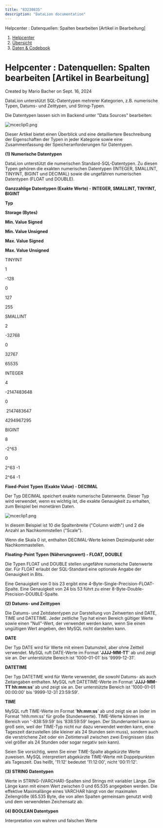 ```yaml
---
title: "83230835"
description: "DataLion documentation"
---
```


Helpcenter : Datenquellen: Spalten bearbeiten \[Artikel in Bearbeitung\]  

1.  [Helpcenter](index.html)
2.  [Übersicht](2982609.html)
3.  [Daten & Codebook](3440667.html)

# Helpcenter : Datenquellen: Spalten bearbeiten \[Artikel in Bearbeitung\]

Created by Mario Bacher on Sept. 16, 2024

DataLion unterstützt SQL-Datentypen mehrerer Kategorien, z.B. numerische Typen, Datums- und Zeittypen, und String-Typen.

Die Datentypen lassen sich im Backend unter "Data Sources" bearbeiten:

![mceclip0.png](/img/83165247.png?width=760)

Dieser Artikel bietet einen Überblick und eine detailliertere Beschreibung der Eigenschaften der Typen in jeder Kategorie sowie eine Zusammenfassung der Speicheranforderungen für Datentypen.

**(1) Numerische Datentypen**

DataLion unterstützt die numerischen Standard-SQL-Datentypen. Zu diesen Typen gehören die exakten numerischen Datentypen (INTEGER, SMALLINT, TINYINT, BIGINT und DECIMAL) sowie die ungefähren numerischen Datentypen (FLOAT und DOUBLE).

**Ganzzahlige Datentypen (Exakte Werte) - INTEGER, SMALLINT, TINYINT, BIGINT**

**Typ**

**Storage (Bytes)**

**Min. Value Signed**

**Min. Value Unsigned**

**Max. Value Signed**

**Max. Value Unsigned**

TINYINT

1

\-128

0

127

255

SMALLINT

2

\-32768

0

32767

65535

INTEGER

4

\-2147483648

0

 2147483647

4294967295

BIGINT

8

\-2^63

0

2^63 -1

2^64 -1

**Fixed-Point Typen (Exakte Value) - DECIMAL**

Der Typ DECIMAL speichert exakte numerische Datenwerte. Dieser Typ wird verwendet, wenn es wichtig ist, die exakte Genauigkeit zu erhalten, zum Beispiel bei monetären Daten.

![mceclip1.png](/img/83165254.png?width=760)

In diesem Beispiel ist 10 die Spaltenbreite ("Column width") und 2 die Anzahl an Nachkommstellen ("Scale"). 

Wenn die Skala 0 ist, enthalten DECIMAL-Werte keinen Dezimalpunkt oder Nachkommastellen.

**Floating-Point Typen (Näherungswert) - FLOAT, DOUBLE**

Die Typen FLOAT und DOUBLE stellen ungefähre numerische Datenwerte dar. Für FLOAT erlaubt der SQL-Standard eine optionale Angabe der Genauigkeit in Bits.

Eine Genauigkeit von 0 bis 23 ergibt eine 4-Byte-Single-Precision-FLOAT-Spalte. Eine Genauigkeit von 24 bis 53 führt zu einer 8-Byte-Double-Precision-DOUBLE-Spalte.

**(2) Datums- und Zeittypen**

Die Datums- und Zeitdatentypen zur Darstellung von Zeitwerten sind DATE, TIME und DATETIME. Jeder zeitliche Typ hat einen Bereich gültiger Werte sowie einen "Null"-Wert, der verwendet werden kann, wenn Sie einen ungültigen Wert angeben, den MySQL nicht darstellen kann.

**DATE**

Der Typ DATE wird für Werte mit einem Datumsteil, aber ohne Zeitteil verwendet. MySQL ruft DATE-Werte im Format '**JJJJ-MM-TT**' ab und zeigt sie an. Der unterstützte Bereich ist '1000-01-01' bis '9999-12-31'.

**DATETIME**

Der Typ DATETIME wird für Werte verwendet, die sowohl Datums- als auch Zeitangaben enthalten. MySQL ruft DATETIME-Werte im Format '**JJJJ-MM-TT hh:mm:ss**' ab und zeigt sie an. Der unterstützte Bereich ist '1000-01-01 00:00:00' bis '9999-12-31 23:59:59'.

**TIME**

MySQL ruft TIME-Werte im Format '**hh:mm:ss**' ab und zeigt sie an (oder im Format 'hhh:mm:ss' für große Stundenwerte). TIME-Werte können im Bereich von '-838:59:59' bis '838:59:59' liegen. Der Stundenanteil kann so groß sein, weil der TIME-Typ nicht nur dazu verwendet werden kann, eine Tageszeit darzustellen (die kleiner als 24 Stunden sein muss), sondern auch die verstrichene Zeit oder ein Zeitintervall zwischen zwei Ereignissen (das viel größer als 24 Stunden oder sogar negativ sein kann).

Seien Sie vorsichtig, wenn Sie einer TIME-Spalte abgekürzte Werte zuweisen. MySQL interpretiert abgekürzte TIME-Werte mit Doppelpunkten als Tageszeit. Das heißt, '11:12' bedeutet '11:12:00', nicht '00:11:12'.

**(3) STRING Datentypen**

Werte in STRING-(VARCHAR)-Spalten sind Strings mit variabler Länge. Die Länge kann mit einem Wert zwischen 0 und 65.535 angegeben werden. Die effektive Maximallänge eines VARCHAR hängt von der maximalen Zeilengröße (65.535 Byte, die von allen Spalten gemeinsam genutzt wird) und dem verwendeten Zeichensatz ab.

**(4) BOOLEAN Datentypen**

Interpretation von wahren und falschen Werte